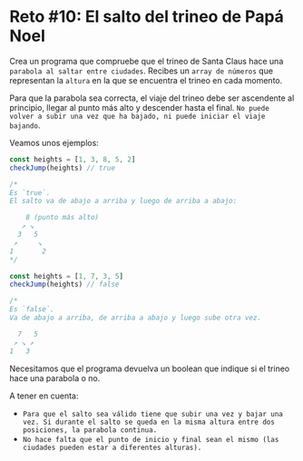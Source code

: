 # Reto #10: El salto del trineo de Papá Noel

Crea un programa que compruebe que el trineo de Santa Claus hace una `parabola al saltar entre ciudades`. Recibes un `array de números` que representan la `altura` en la que se encuentra el trineo en cada momento.

Para que la parabola sea correcta, el viaje del trineo debe ser ascendente al principio, llegar al punto más alto y descender hasta el final. `No puede volver a subir una vez que ha bajado, ni puede iniciar el viaje bajando`.

Veamos unos ejemplos:

```js
const heights = [1, 3, 8, 5, 2]
checkJump(heights) // true

/*
Es `true`.
El salto va de abajo a arriba y luego de arriba a abajo:

    8 (punto más alto)
   ↗ ↘
  3   5
 ↗     ↘
1       2
*/

const heights = [1, 7, 3, 5]
checkJump(heights) // false

/*
Es `false`.
Va de abajo a arriba, de arriba a abajo y luego sube otra vez.

  7   5
 ↗ ↘ ↗
1   3
```

Necesitamos que el programa devuelva un boolean que indique si el trineo hace una parabola o no.

A tener en cuenta:

- `Para que el salto sea válido tiene que subir una vez y bajar una vez. Si durante el salto se queda en la misma altura entre dos posiciones, la parabola continua.`
- `No hace falta que el punto de inicio y final sean el mismo (las ciudades pueden estar a diferentes alturas).`

